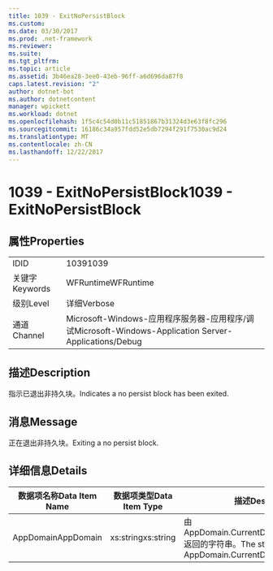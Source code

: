 ```yaml
---
title: 1039 - ExitNoPersistBlock
ms.custom: 
ms.date: 03/30/2017
ms.prod: .net-framework
ms.reviewer: 
ms.suite: 
ms.tgt_pltfrm: 
ms.topic: article
ms.assetid: 3b46ea28-3ee0-43eb-96ff-a6d696da87f8
caps.latest.revision: "2"
author: dotnet-bot
ms.author: dotnetcontent
manager: wpickett
ms.workload: dotnet
ms.openlocfilehash: 1f5c4c54d0b11c51851867b31324d3e63f8fc296
ms.sourcegitcommit: 16186c34a957fdd52e5db7294f291f7530ac9d24
ms.translationtype: MT
ms.contentlocale: zh-CN
ms.lasthandoff: 12/22/2017
---
```

# <a name="1039---exitnopersistblock"></a><span data-ttu-id="332a3-102">1039 - ExitNoPersistBlock</span><span class="sxs-lookup"><span data-stu-id="332a3-102">1039 - ExitNoPersistBlock</span></span>
## <a name="properties"></a><span data-ttu-id="332a3-103">属性</span><span class="sxs-lookup"><span data-stu-id="332a3-103">Properties</span></span>  
  
|||  
|-|-|  
|<span data-ttu-id="332a3-104">ID</span><span class="sxs-lookup"><span data-stu-id="332a3-104">ID</span></span>|<span data-ttu-id="332a3-105">1039</span><span class="sxs-lookup"><span data-stu-id="332a3-105">1039</span></span>|  
|<span data-ttu-id="332a3-106">关键字</span><span class="sxs-lookup"><span data-stu-id="332a3-106">Keywords</span></span>|<span data-ttu-id="332a3-107">WFRuntime</span><span class="sxs-lookup"><span data-stu-id="332a3-107">WFRuntime</span></span>|  
|<span data-ttu-id="332a3-108">级别</span><span class="sxs-lookup"><span data-stu-id="332a3-108">Level</span></span>|<span data-ttu-id="332a3-109">详细</span><span class="sxs-lookup"><span data-stu-id="332a3-109">Verbose</span></span>|  
|<span data-ttu-id="332a3-110">通道</span><span class="sxs-lookup"><span data-stu-id="332a3-110">Channel</span></span>|<span data-ttu-id="332a3-111">Microsoft-Windows-应用程序服务器-应用程序/调试</span><span class="sxs-lookup"><span data-stu-id="332a3-111">Microsoft-Windows-Application Server-Applications/Debug</span></span>|  
  
## <a name="description"></a><span data-ttu-id="332a3-112">描述</span><span class="sxs-lookup"><span data-stu-id="332a3-112">Description</span></span>  
 <span data-ttu-id="332a3-113">指示已退出非持久块。</span><span class="sxs-lookup"><span data-stu-id="332a3-113">Indicates a no persist block has been exited.</span></span>  
  
## <a name="message"></a><span data-ttu-id="332a3-114">消息</span><span class="sxs-lookup"><span data-stu-id="332a3-114">Message</span></span>  
 <span data-ttu-id="332a3-115">正在退出非持久块。</span><span class="sxs-lookup"><span data-stu-id="332a3-115">Exiting a no persist block.</span></span>  
  
## <a name="details"></a><span data-ttu-id="332a3-116">详细信息</span><span class="sxs-lookup"><span data-stu-id="332a3-116">Details</span></span>  
  
|<span data-ttu-id="332a3-117">数据项名称</span><span class="sxs-lookup"><span data-stu-id="332a3-117">Data Item Name</span></span>|<span data-ttu-id="332a3-118">数据项类型</span><span class="sxs-lookup"><span data-stu-id="332a3-118">Data Item Type</span></span>|<span data-ttu-id="332a3-119">描述</span><span class="sxs-lookup"><span data-stu-id="332a3-119">Description</span></span>|  
|--------------------|--------------------|-----------------|  
|<span data-ttu-id="332a3-120">AppDomain</span><span class="sxs-lookup"><span data-stu-id="332a3-120">AppDomain</span></span>|<span data-ttu-id="332a3-121">xs:string</span><span class="sxs-lookup"><span data-stu-id="332a3-121">xs:string</span></span>|<span data-ttu-id="332a3-122">由 AppDomain.CurrentDomain.FriendlyName 返回的字符串。</span><span class="sxs-lookup"><span data-stu-id="332a3-122">The string returned by AppDomain.CurrentDomain.FriendlyName.</span></span>|
